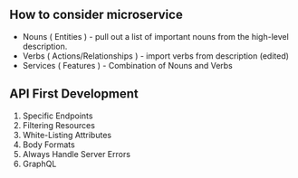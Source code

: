 How to consider microservice
---
+ Nouns ( Entities ) - pull out a  list of important nouns from the high-level description.
+ Verbs ( Actions/Relationships ) - import verbs from description (edited)
+ Services ( Features ) - Combination of Nouns and Verbs

API First Development
---
1. Specific Endpoints
2. Filtering Resources
3. White-Listing Attributes
4. Body Formats
5. Always Handle Server Errors
6. GraphQL
